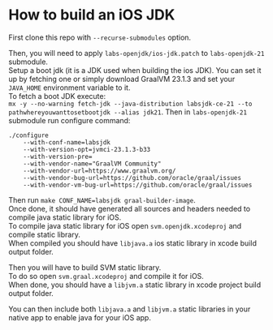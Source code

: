 # How to build an iOS JDK

First clone this repo with `--recurse-submodules` option.  

Then, you will need to apply `labs-openjdk/ios-jdk.patch` to `labs-openjdk-21` submodule.  
Setup a boot jdk (it is a JDK used when building the ios JDK). You can set it up by fetching one or simply download
GraalVM 23.1.3 and set your `JAVA_HOME` environment variable to it.  
To fetch a boot JDK execute:  
`mx -y --no-warning fetch-jdk --java-distribution labsjdk-ce-21 --to pathwhereyouwanttosetbootjdk --alias jdk21`.
Then in `labs-openjdk-21` submodule run configure command:  
```
./configure
    --with-conf-name=labsjdk
    --with-version-opt=jvmci-23.1.3-b33
    --with-version-pre=
    --with-vendor-name="GraalVM Community"
    --with-vendor-url=https://www.graalvm.org/
    --with-vendor-bug-url=https://github.com/oracle/graal/issues
    --with-vendor-vm-bug-url=https://github.com/oracle/graal/issues
```
Then run `make CONF_NAME=labsjdk graal-builder-image`.  
Once done, it should have generated all sources and headers needed to compile java static library for iOS.  
To compile java static library for iOS open `svm.openjdk.xcodeproj` and compile static library.  
When compiled you should have `libjava.a` ios static library in xcode build output folder.  

Then you will have to build SVM static library.  
To do so open `svm.graal.xcodeproj` and compile it for iOS.  
When done, you should have a `libjvm.a` static library in xcode project build output folder.  

You can then include both `libjava.a` and `libjvm.a` static libraries in your native app to enable java for your iOS app.
